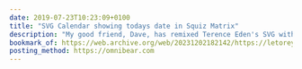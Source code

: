 ```yaml
---
date: 2019-07-23T10:23:09+0100
title: "SVG Calendar showing todays date in Squiz Matrix"
description: "My good friend, Dave, has remixed Terence Eden's SVG with JavaScript calendar icon to be powered by keywords in Matrix (a CMS developed by Squiz)."
bookmark_of: https://web.archive.org/web/20231202182142/https://letorey.co.uk/blog/svg-calendar-showing-todays-date
posting_method: https://omnibear.com
---
```

